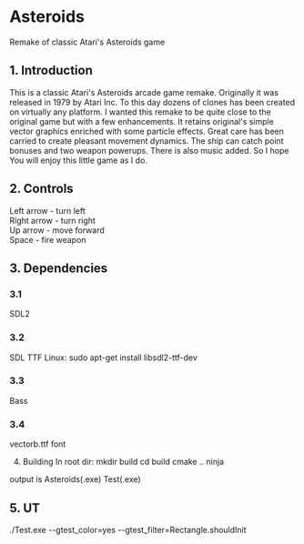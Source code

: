 # Asteroids
Remake of classic Atari's Asteroids game

## 1. Introduction

  This is a classic Atari's Asteroids arcade game remake.
Originally it was released in 1979 by Atari Inc. To this day
dozens of clones has been created on virtually any platform.
I wanted this remake to be quite close to the original game
but with a few enhancements. It retains original's simple
vector graphics enriched with some particle effects. Great
care has been carried to create pleasant movement dynamics.
The ship can catch point bonuses and two weapon powerups.
There is also music added. So I hope You will enjoy this
little game as I do.

## 2. Controls

Left arrow - turn left  
Right arrow - turn right  
Up arrow - move forward  
Space - fire weapon  

## 3. Dependencies

### 3.1
SDL2

### 3.2
SDL TTF
Linux:
  sudo apt-get install libsdl2-ttf-dev

### 3.3
Bass

### 3.4
vectorb.ttf font

4. Building
In root dir:
  mkdir build
  cd build
  cmake ..
  ninja

output is
  Asteroids(.exe)
  Test(.exe)
  
## 5. UT
./Test.exe --gtest_color=yes --gtest_filter=Rectangle.shouldInit
